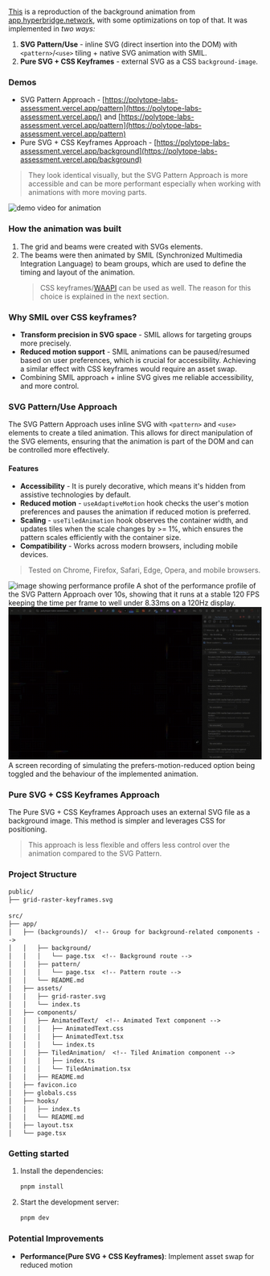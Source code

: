 [This](https://polytope-labs-assessment.vercel.app) is a reproduction of the background animation from [app.hyperbridge.network](https://app.hyperbridge.network), with
some optimizations on top of that. It was implemented in _two ways:_

1. **SVG Pattern/Use** - inline SVG (direct insertion into the DOM) with `<pattern>`/`<use>` tiling + native SVG animation with SMIL.
2. **Pure SVG + CSS Keyframes** - external SVG as a CSS `background-image`.

### Demos

* SVG Pattern
  Approach - [https://polytope-labs-assessment.vercel.app/pattern](https://polytope-labs-assessment.vercel.app/)
  and [https://polytope-labs-assessment.vercel.app/pattern](https://polytope-labs-assessment.vercel.app/pattern)
* Pure SVG + CSS Keyframes
  Approach - [https://polytope-labs-assessment.vercel.app/background](https://polytope-labs-assessment.vercel.app/background)

> They look identical visually,
> but the SVG Pattern Approach is more accessible and can be more performant especially when
> working with animations with more moving parts.

<p>
    <img src="/public/docs/demo.gif" alt="demo video for animation" />
</p>

### How the animation was built

1. The grid and beams were created with SVGs elements.
2. The beams were then animated by SMIL (Synchronized Multimedia Integration Language) <animateTransform> to
   beam groups, which are used to
   define the timing and layout of the animation.
   > CSS keyframes/[WAAPI](https://developer.mozilla.org/en-US/docs/Web/API/Web_Animations_API) can be used as well. The reason for this choice is explained in the next section.

### Why SMIL over CSS keyframes?

- <b>Transform precision in SVG space</b> - SMIL allows for targeting groups more precisely.
- <b>Reduced motion support</b> - SMIL animations can be paused/resumed based on user preferences, which is crucial
  for accessibility.
  Achieving a similar effect with CSS keyframes would require an asset swap.
- Combining SMIL approach + inline SVG gives me reliable accessibility, and more control.


### SVG Pattern/Use Approach

The SVG Pattern Approach uses inline SVG with `<pattern>` and `<use>` elements to create a tiled animation.
This allows for direct manipulation of the SVG elements, ensuring that the animation is part of the DOM and can be
controlled more effectively.

#### Features

- <b>Accessibility</b> - It is purely decorative, which means it's hidden from assistive technologies by default.
- <b>Reduced motion</b> - `useAdaptiveMotion` hook checks the user's motion preferences and pauses the animation
  if reduced motion is preferred.
- <b>Scaling</b> - `useTiledAnimation` hook observes the container width, and updates tiles when the scale changes by >=
  1%, which ensures the pattern scales efficiently with the container size.
- <b>Compatibility</b> - Works across modern browsers, including mobile devices.

> Tested on Chrome, Firefox, Safari, Edge, Opera, and mobile browsers.

<div>
<img src="https://fatal-tomato-dolphin.myfilebase.com/ipfs/QmPtAUXq9W29ZPWMiD7MYNPR3QFzJE7ghuHN3LRV6QhGKL" alt="image showing performance profile">
A shot of the performance profile of the SVG Pattern Approach over 10s, 
showing that it runs at a stable 120 FPS keeping the time per frame to well under 8.33ms on a 120Hz display.</div>

<div>
<img src="/public/docs/reduced-motion.gif" alt="image showing performance profile">
A screen recording of simulating the prefers-motion-reduced option being toggled and the behaviour of the implemented animation.</div>

### Pure SVG + CSS Keyframes Approach

The Pure SVG + CSS Keyframes Approach uses an external SVG file as a background image. This method is simpler and leverages
CSS for positioning.
> This approach is less flexible and offers less control over the animation compared to the SVG Pattern.

### Project Structure

```plaintext
public/
├── grid-raster-keyframes.svg

src/
├── app/
│   ├── (backgrounds)/  <!-- Group for background-related components -->
│   │   ├── background/
│   │   │   └── page.tsx  <!-- Background route -->
│   │   ├── pattern/
│   │   │   └── page.tsx  <!-- Pattern route -->
│   │   └── README.md
│   ├── assets/
│   │   ├── grid-raster.svg
│   │   └── index.ts
│   ├── components/
│   │   ├── AnimatedText/  <!-- Animated Text component -->
│   │   │   ├── AnimatedText.css
│   │   │   ├── AnimatedText.tsx
│   │   │   └── index.ts
│   │   ├── TiledAnimation/  <!-- Tiled Animation component -->
│   │   │   ├── index.ts
│   │   │   └── TiledAnimation.tsx
│   │   ├── README.md 
│   ├── favicon.ico
│   ├── globals.css
│   ├── hooks/
│   │   ├── index.ts
│   │   └── README.md
│   ├── layout.tsx
│   └── page.tsx
````

### Getting started

1. Install the dependencies:

   ```bash
   pnpm install
   ```

2. Start the development server:

   ```bash
   pnpm dev
   ```

### Potential Improvements

- **Performance(Pure SVG + CSS Keyframes)**: Implement asset swap for reduced motion
